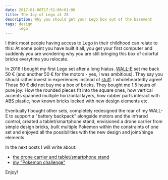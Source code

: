 ```yaml
---
date: 2017-01-08T17:51:06+01:00
title: The Joy of Lego at 28
description: Why you should get your Lego box out of the basement
tags: design
      lego
---
```


I think most people having access to Lego in their childhood can relate to this: At some point you have built it all, you get your first computer and suddenly you are wondering why you are still bringing this box of colorful bricks everytime you relocate.

In 2016 I bought my first Lego set after a long hiatus. [WALL-E](https://shop.lego.com/de-DE/WALL-E-21303) set me back 50 € (and another 50 € for the motors - yes, I was ambitious).
They say you should rather invest in experiences instead of [stuff](https://www.youtube.com/watch?v=MvgN5gCuLac). I wholeheartedly agree!
Those 50 € did not buy me a box of bricks. They bought me 1.5 hours of pure joy: How the rounded pieces fit into the square ones, how vertical accents spanned multiple horizontal layers, how rubber parts interact with ABS plastic, how known bricks locked with new design elements etc.

Eventually I bought other sets, completely redesigned the rear of my WALL-E to support a "battery backpack" alongside motors and the infrared control, created a tablet/smartphone stand, envisioned a drone carrier from simple design bricks, built multiple Pokemon within the constraints of one set and enjoyed all the possibilities with the new design and joint/hinge elements.

In the next posts I will write about:

- [the drone carrier and tablet/smartphone stand](lego-architecture-studio2drone-carrier.html)
- [my "Pokemon challenge"](building-pokemon-from-15-euro-sets.html)

Enjoy!

